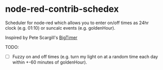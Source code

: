 # node-red-contrib-schedex

Scheduler for node-red which allows you to enter on/off times as 24hr clock (e.g. 01:10) or suncalc events (e.g. goldenHour).

Inspired by Pete Scargill's [BigTimer](http://tech.scargill.net/big-timer/)

TODO: 
 - [ ] Fuzzy on and off times (e.g. turn my light on at a random time each day within +-60 minutes of goldenHour).
 

